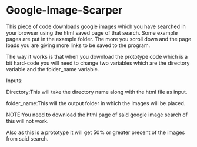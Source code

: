 # Google-Image-Scarper
This piece of code downloads google images which you have searched in your browser using the html saved page of that search.
Some example pages are put in the example folder. The more you scroll down and the page loads you are giving more links to be
saved to the program.

The way it works is that when you download the prototype code which is a bit hard-code you will need to change two variables which are
the directory variable and the folder_name variable.

Inputs:

Directory:This will take the directory name along with the html file as input.

folder_name:This will the output folder in which the images will be placed.

NOTE:You need to download the html page of said google image search of this will not work.

Also as this is a prototype it will get 50% or greater precent of the images from said search.
